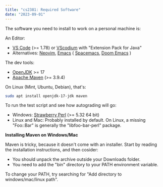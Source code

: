 ```yaml
---
title: "cs2381: Required Software"
date: "2023-09-01"
---
```


The software you need to install to work on a personal machine is:

An Editor:

 - [VS Code](https://code.visualstudio.com/) (>= 1.78) or 
   [VScodium](https://vscodium.com/) with "Extension Pack for Java"
 - Alternatives: [Neovim](https://neovim.io/), 
   [Emacs](https://www.gnu.org/software/emacs/) (
   [Spacemacs](https://github.com/syl20bnr/spacemacs),
   [Doom Emacs](https://github.com/doomemacs/doomemacs) )

The dev tools:

 - [OpenJDK](https://adoptium.net/temurin/releases/?os=any&arch=x64&package=jdk) >= 17
 - [Apache Maven](https://maven.apache.org/) (>= 3.9.4)

On Linux (Mint, Ubuntu, Debian), that's:

```bash
sudo apt install openjdk-17-jdk maven
```

To run the test script and see how autograding will go:

 - Windows: [Strawberry Perl](https://strawberryperl.com/) (>= 5.32 64 bit)
 - Linux and Mac: Probably installed by default. On Linux, a missing
   "Foo::Bar" is generally the "libfoo-bar-perl" package.

**Installing Maven on Windows/Mac**

Maven is tricky, because it doesn't come with an installer. Start by
reading the installation instructions, and then cosider:

 - You should unpack the archive outside your Downloads folder.
 - You need to add the "bin" directory to your PATH environment variable.

To change your PATH, try searching for "Add directory to windows/mac/linux path".
